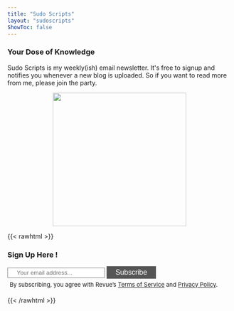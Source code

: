 ```yaml
---
title: "Sudo Scripts"
layout: "sudoscripts"
ShowToc: false
---
```


### Your Dose of Knowledge
Sudo Scripts is my weekly(ish) email newsletter. It's free to signup and notifies you whenever a new blog is uploaded. So if you want to read more from me, please join the party.

<p align="center">
  <img width="300" src="../images/sudoscripts.jpg">
</p>

{{< rawhtml >}}

<!------ Include the above in your HEAD tag ---------->

<section class="home-newsletter">
<div class="container">
<div class="row">
<div class="col-sm-12">
	<div class="single">
		<h3>Sign Up Here !</h3>
    <form action="https://www.getrevue.co/profile/sudopie/add_subscriber"  method="post" id="revue-form" name="revue-form"  target="_blank">
        <div class="input-group">
            <input class="revue-form-field form-control" style="border: 1px solid grey;padding: 3px 20px" placeholder="Your email address..." type="email" name="member[email]" id="member_email">
            <span class="input-group-btn">
                <button 
                    class="btn btn-theme" 
                    style=" background-color: #555555;
                            border: none;
                            color: white;
                            padding: 5px 20px;
                            text-align: center;
                            text-decoration: none;
                            display: inline-block;
                            font-size: 16px;" 
                    type="submit"
                    value="Subscribe"
                    name="member[subscribe]"
                    id="member_submit">
                    Subscribe
                </button>
            </span>
          </div>
            <div class="revue-form-footer" style="font-size: 13px;padding: 5px">By subscribing, you agree with Revue’s <a target="_blank" href="https://www.getrevue.co/terms">Terms of Service</a> and <a target="_blank" href="https://www.getrevue.co/privacy">Privacy Policy</a>.</div>
    </form>
	</div>
</div>
</div>
</div>
</section>
</html>
{{< /rawhtml >}}